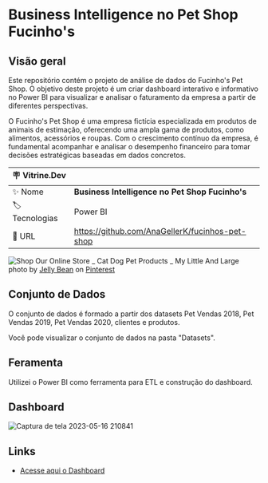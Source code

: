 # Business Intelligence no Pet Shop Fucinho's

## Visão geral
Este repositório contém o projeto de análise de dados do Fucinho's Pet Shop. O objetivo deste projeto é um criar dashboard interativo e informativo no Power BI para visualizar e analisar o faturamento da empresa a partir de diferentes perspectivas.

O Fucinho's Pet Shop é uma empresa fictícia especializada em produtos de animais de estimação, oferecendo uma ampla gama de produtos, como alimentos, acessórios e roupas. Com o crescimento contínuo da empresa, é fundamental acompanhar e analisar o desempenho financeiro para tomar decisões estratégicas baseadas em dados concretos.

| :placard: Vitrine.Dev |  |
| -------------  | --- |
| :sparkles: Nome        | **Business Intelligence no Pet Shop Fucinho's**
| :label: Tecnologias | Power BI
| :rocket: URL         | https://github.com/AnaGellerK/fucinhos-pet-shop


![Shop Our Online Store _ Cat Dog   Pet Products _ My Little And Large](https://github.com/AnaGellerK/fucinhos-pet-shop/assets/121059249/8dc80a8b-17e9-43b0-ba95-5cbfde311efa#vitrinedev)
photo by [Jelly Bean](https://br.pinterest.com/baughan0141/) on [Pinterest](https://br.pinterest.com/)


## Conjunto de Dados
O conjunto de dados é formado a partir dos datasets Pet Vendas 2018, Pet Vendas 2019, Pet Vendas 2020, clientes e produtos.

Você pode visualizar o conjunto de dados na pasta "Datasets".

## Feramenta 
Utilizei o Power BI como ferramenta para ETL e construção do dashboard.

## Dashboard
![Captura de tela 2023-05-16 210841](https://github.com/AnaGellerK/fucinhos-pet-shop/assets/121059249/e79aef92-213e-4008-b517-b960240476c1)


## Links

- [Acesse aqui o Dashboard](https://app.powerbi.com/view?r=eyJrIjoiZWJkYWEzNTQtZDM0Yi00ZjZjLThjNTUtNGNjNDg0ZWYxNWFiIiwidCI6ImY3OWY0MGQzLWQwNjQtNDRlNi04MDZkLTRlNTM0MjA2ZGI0YSJ9)

